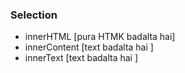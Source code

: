 ### Selection ###
- innerHTML [pura HTMK badalta hai]
- innerContent [text badalta hai ]
- innerText [text badalta hai ]